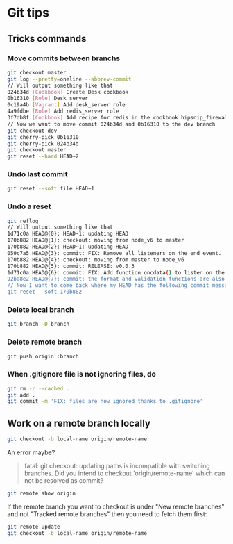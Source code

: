 # Git tips

## Tricks commands

### Move commits between branchs


```bash
git checkout master
git log --pretty=oneline --abbrev-commit
// Will output something like that
024b34d [Cookbook] Create Desk cookbook
0b16310 [Role] Desk server
0c19a4b [Vagrant] Add desk_server role
4a9fdbe [Role] Add redis_server role
3f7db8f [Cookbook] Add recipe for redis in the cookbook hipsnip_firewall
// Now we want to move commit 024b34d and 0b16310 to the dev branch
git checkout dev
git cherry-pick 0b16310
git cherry-pick 024b34d
git checkout master
git reset --hard HEAD~2
```

### Undo last commit

```bash
git reset --soft file HEAD~1
```

### Undo a reset

```bash
git reflog
// Will output something like that
1d71c0a HEAD@{0}: HEAD~1: updating HEAD
170b882 HEAD@{1}: checkout: moving from node_v6 to master
170b882 HEAD@{2}: HEAD~1: updating HEAD
059c7a5 HEAD@{3}: commit: FIX: Remove all listeners on the end event.
170b882 HEAD@{4}: checkout: moving from master to node_v6
170b882 HEAD@{5}: commit: RELEASE: v0.0.3
1d71c0a HEAD@{6}: commit: FIX: Add function oncdata() to listen on the event "cd
92ba8e2 HEAD@{7}: commit: the format and validation functions are also applied t
// Now I want to come back where my HEAD has the following commit message: "RELEASE: v0.0.3"
git reset --soft 170b882
```

### Delete local branch

```bash
git branch -D branch
```

### Delete remote branch

```bash
git push origin :branch
```
### When .gitignore file is not ignoring files, do

```bash
git rm -r --cached .
git add .
git commit -m 'FIX: files are now ignored thanks to .gitignore'
```

## Work on a remote branch locally

```bash
git checkout -b local-name origin/remote-name
```

An error maybe?
>fatal: git checkout: updating paths is incompatible with switching branches.
>Did you intend to checkout 'origin/remote-name' which can not be resolved as commit?

```bash
git remote show origin
```

If the remote branch you want to checkout is under "New remote branches" and not "Tracked remote branches" then you need to fetch them first:

```bash
git remote update
git checkout -b local-name origin/remote-name
```